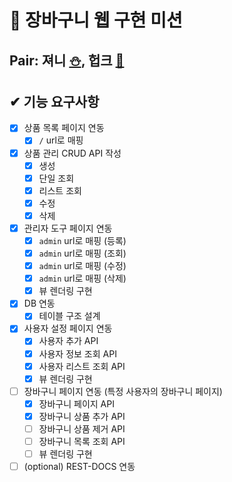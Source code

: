 # 🛒 장바구니 웹 구현 미션

## Pair: 져니 [⛄️](http://github.com/cl8d), 헙크 [🫠](https://github.com/HubCreator)

## ✔ 기능 요구사항
- [x] 상품 목록 페이지 연동
  - [x] `/` url로 매핑
- [x] 상품 관리 CRUD API 작성
  - [x] 생성
  - [x] 단일 조회
  - [x] 리스트 조회
  - [x] 수정
  - [x] 삭제
- [x] 관리자 도구 페이지 연동
  - [x] `admin` url로 매핑 (등록)
  - [x] `admin` url로 매핑 (조회)
  - [x] `admin` url로 매핑 (수정)
  - [x] `admin` url로 매핑 (삭제)
  - [x] 뷰 렌더링 구현
- [x] DB 연동
  - [x] 테이블 구조 설계
- [x] 사용자 설정 페이지 연동
  - [x] 사용자 추가 API
  - [x] 사용자 정보 조회 API
  - [x] 사용자 리스트 조회 API
  - [x] 뷰 렌더링 구현
- [ ] 장바구니 페이지 연동 (특정 사용자의 장바구니 페이지)
  - [x] 장바구니 페이지 API 
  - [x] 장바구니 상품 추가 API
  - [ ] 장바구니 상품 제거 API
  - [ ] 장바구니 목록 조회 API
  - [ ] 뷰 렌더링 구현
- [ ] (optional) REST-DOCS 연동
